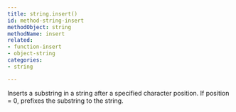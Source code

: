 ```yaml
---
title: string.insert()
id: method-string-insert
methodObject: string
methodName: insert
related:
- function-insert
- object-string
categories:
- string

---
```


Inserts a substring in a string after a specified character
position. If position = 0, prefixes the substring to the
string.